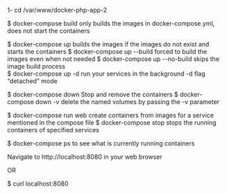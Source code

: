 1- cd /var/www/docker-php-app-2

$ docker-compose build 				only builds the images in docker-compose.yml, does not start the containers

$ docker-compose up 				builds the images if the images do not exist and starts the containers
$ docker-compose up --build 		forced to build the images even when not needed
$ docker-compose up --no-build  	skips the image build process	
$ docker-compose up -d 				run your services in the background -d flag  “detached” mode

$ docker-compose down  				Stop and remove the containers
$ docker-compose down -v 			delete the named volumes by passing the -v parameter

$ docker-compose run web			create containers from images  for a service mentioned in the compose file
$ docker-compose stop 				stops the running containers of specified services

$ docker-compose ps 	 			to see what is currently running containers



Navigate to http://localhost:8080 in your web browser

OR 

$ curl localhost:8080


